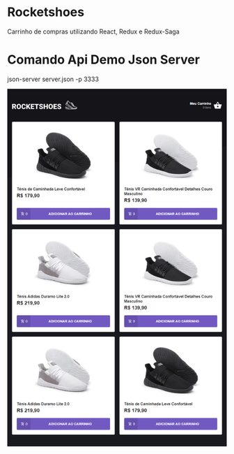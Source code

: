 # Rocketshoes
Carrinho de compras utilizando React, Redux e Redux-Saga

# Comando Api Demo Json Server
json-server server.json -p 3333

<img src="https://github.com/greisson182/rocketshoes/blob/master/src/assets/images/print.png?raw=true" />
